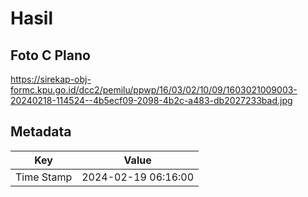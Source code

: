 # Hasil

## Foto C Plano

https://sirekap-obj-formc.kpu.go.id/dcc2/pemilu/ppwp/16/03/02/10/09/1603021009003-20240218-114524--4b5ecf09-2098-4b2c-a483-db2027233bad.jpg


## Metadata

| Key        | Value               |
| ---------- | ------------------- |
| Time Stamp | 2024-02-19 06:16:00 |




